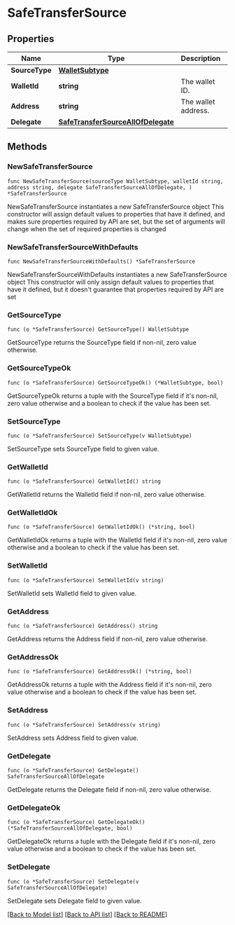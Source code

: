 # SafeTransferSource

## Properties

Name | Type | Description | Notes
------------ | ------------- | ------------- | -------------
**SourceType** | [**WalletSubtype**](WalletSubtype.md) |  | 
**WalletId** | **string** | The wallet ID. | 
**Address** | **string** | The wallet address. | 
**Delegate** | [**SafeTransferSourceAllOfDelegate**](SafeTransferSourceAllOfDelegate.md) |  | 

## Methods

### NewSafeTransferSource

`func NewSafeTransferSource(sourceType WalletSubtype, walletId string, address string, delegate SafeTransferSourceAllOfDelegate, ) *SafeTransferSource`

NewSafeTransferSource instantiates a new SafeTransferSource object
This constructor will assign default values to properties that have it defined,
and makes sure properties required by API are set, but the set of arguments
will change when the set of required properties is changed

### NewSafeTransferSourceWithDefaults

`func NewSafeTransferSourceWithDefaults() *SafeTransferSource`

NewSafeTransferSourceWithDefaults instantiates a new SafeTransferSource object
This constructor will only assign default values to properties that have it defined,
but it doesn't guarantee that properties required by API are set

### GetSourceType

`func (o *SafeTransferSource) GetSourceType() WalletSubtype`

GetSourceType returns the SourceType field if non-nil, zero value otherwise.

### GetSourceTypeOk

`func (o *SafeTransferSource) GetSourceTypeOk() (*WalletSubtype, bool)`

GetSourceTypeOk returns a tuple with the SourceType field if it's non-nil, zero value otherwise
and a boolean to check if the value has been set.

### SetSourceType

`func (o *SafeTransferSource) SetSourceType(v WalletSubtype)`

SetSourceType sets SourceType field to given value.


### GetWalletId

`func (o *SafeTransferSource) GetWalletId() string`

GetWalletId returns the WalletId field if non-nil, zero value otherwise.

### GetWalletIdOk

`func (o *SafeTransferSource) GetWalletIdOk() (*string, bool)`

GetWalletIdOk returns a tuple with the WalletId field if it's non-nil, zero value otherwise
and a boolean to check if the value has been set.

### SetWalletId

`func (o *SafeTransferSource) SetWalletId(v string)`

SetWalletId sets WalletId field to given value.


### GetAddress

`func (o *SafeTransferSource) GetAddress() string`

GetAddress returns the Address field if non-nil, zero value otherwise.

### GetAddressOk

`func (o *SafeTransferSource) GetAddressOk() (*string, bool)`

GetAddressOk returns a tuple with the Address field if it's non-nil, zero value otherwise
and a boolean to check if the value has been set.

### SetAddress

`func (o *SafeTransferSource) SetAddress(v string)`

SetAddress sets Address field to given value.


### GetDelegate

`func (o *SafeTransferSource) GetDelegate() SafeTransferSourceAllOfDelegate`

GetDelegate returns the Delegate field if non-nil, zero value otherwise.

### GetDelegateOk

`func (o *SafeTransferSource) GetDelegateOk() (*SafeTransferSourceAllOfDelegate, bool)`

GetDelegateOk returns a tuple with the Delegate field if it's non-nil, zero value otherwise
and a boolean to check if the value has been set.

### SetDelegate

`func (o *SafeTransferSource) SetDelegate(v SafeTransferSourceAllOfDelegate)`

SetDelegate sets Delegate field to given value.



[[Back to Model list]](../README.md#documentation-for-models) [[Back to API list]](../README.md#documentation-for-api-endpoints) [[Back to README]](../README.md)



